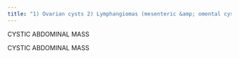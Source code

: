 ```yaml
---
title: "1) Ovarian cysts 2) Lymphangiomas (mesenteric &amp; omental cysts, multiloculated with septations) 3) enteric duplication cysts (bowel signature) 4) Organ centric"
---
```

CYSTIC ABDOMINAL MASS

CYSTIC 
ABDOMINAL MASS

